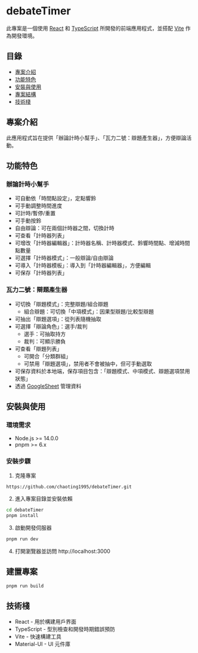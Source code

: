# debateTimer

此專案是一個使用 [React](https://reactjs.org/) 和 [TypeScript](https://www.typescriptlang.org/) 所開發的前端應用程式，並搭配 [Vite](https://vitejs.dev/) 作為開發環境。

## 目錄

- [專案介紹](#專案介紹)
- [功能特色](#功能特色)
- [安裝與使用](#安裝與使用)
- [專案結構](#專案結構)
- [技術棧](#技術棧)

## 專案介紹

此應用程式旨在提供「辦論計時小幫手」、「瓦力二號：辯題產生器」，方便辯論活動。

## 功能特色

### 辦論計時小幫手
- 可自動依「時間點設定」，定點響鈴
- 可手動調整時間進度
- 可計時/暫停/重置
- 可手動按鈴
- 自由辯論：可在兩個計時器之間，切換計時
- 可查看「計時器列表」
- 可增改「計時器編輯器」：計時器名稱、計時器模式、鈴響時間點、增減時間點數量
- 可選擇「計時器模式」：一般辯論/自由辯論
- 可導入「計時器模板」：導入到「計時器編輯器」，方便編輯
- 可保存「計時器列表」

### 瓦力二號：辯題產生器
- 可切換「辯題模式」：完整辯題/組合辯題
  - 組合辯題：可切換「中項模式」：因果型辯題/比較型辯題
- 可抽出「辯題選項」：從列表隨機抽取
- 可選擇「辯論角色」：選手/裁判
  - 選手：可抽取持方
  - 裁判：可顯示勝負
- 可查看「辯題列表」
  - 可開合「分類群組」
  - 可禁用「辯題選項」，禁用者不會被抽中，但可手動選取
- 可保存資料於本地端，保存項目包含：「辯題模式、中項模式、辯題選項禁用狀態」
- 透過 [GoogleSheet](https://docs.google.com/spreadsheets/d/19Kq4FNRxRojCDajOtSCdS38d_cSB_MZnXRY0Od-tDig/edit?gid=0#gid=0) 管理資料

## 安裝與使用

### 環境需求

- Node.js >= 14.0.0
- pnpm >= 6.x

### 安裝步驟

1. 克隆專案

```bash
https://github.com/chaoting1995/debateTimer.git
```

2. 進入專案目錄並安裝依賴

```bash
cd debateTimer
pnpm install
```

3. 啟動開發伺服器

```bash
pnpm run dev
```

4. 打開瀏覽器並訪問 http://localhost:3000

## 建置專案
```bash
pnpm run build
```

## 技術棧
- React - 用於構建用戶界面
- TypeScript - 型別檢查和開發時期錯誤預防
- Vite - 快速構建工具
- Material-UI - UI 元件庫